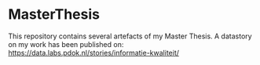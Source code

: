 # MasterThesis
This repository contains several artefacts of my Master Thesis.
A  datastory on my work has been published on: https://data.labs.pdok.nl/stories/informatie-kwaliteit/
